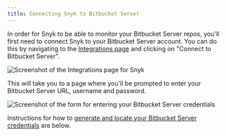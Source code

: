 ```yaml
---
title: Connecting Snyk to Bitbucket Server
---
```

In order for Snyk to be able to monitor your Bitbucket Server repos, you'll first need to connect Snyk to your Bitbucket Server account. You can do this by navigating to the [Integrations page](https://snyk.io/integrations) and clicking on "Connect to Bitbucket Server".

![Screenshot of the Integrations page for Snyk](https://res.cloudinary.com/snyk/image/upload/c_scale,q_auto,w_auto/v1497365418/docs/integrations.png)

This will take you to a page where you'll be prompted to enter your Bitbucket Server URL, username and password.

![Screenshot of the form for entering your Bitbucket Server credentials](http://res.cloudinary.com/snyk/image/upload/v1497446419/docs/generate_bitbucket_server_credentials.png)

Instructions for how to [generate and locate your Bitbucket Server credentials](#generating-your-bitbucket-server-user) are below.
